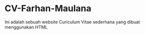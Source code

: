 # CV-Farhan-Maulana
Ini adalah sebuah website Curiculum Vitae sederhana yang dibuat menggunakan HTML
